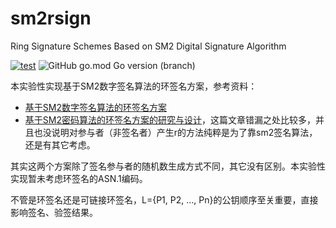# sm2rsign
Ring Signature Schemes Based on SM2 Digital Signature Algorithm

[![test](https://github.com/emmansun/sm2rsign/actions/workflows/go.yml/badge.svg)](https://github.com/emmansun/sm2rsign/actions/workflows/go.yml)
![GitHub go.mod Go version (branch)](https://img.shields.io/github/go-mod/go-version/emmansun/sm2rsign)

本实验性实现基于SM2数字签名算法的环签名方案，参考资料：
- [基于SM2数字签名算法的环签名方案](http://www.jcr.cacrnet.org.cn/CN/10.13868/j.cnki.jcr.000472)
- [基于SM2密码算法的环签名方案的研究与设计](https://www.wangan.com/p/7fyg8kdf13655a55)，这篇文章错漏之处比较多，并且也没说明对参与者（非签名者）产生r的方法纯粹是为了靠sm2签名算法，还是有其它考虑。

其实这两个方案除了签名参与者的随机数生成方式不同，其它没有区别。本实验性实现暂未考虑环签名的ASN.1编码。

不管是环签名还是可链接环签名，L={P1, P2, ..., Pn}的公钥顺序至关重要，直接影响签名、验签结果。

